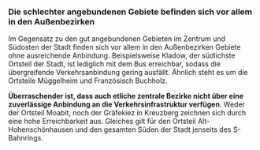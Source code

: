 ### Die schlechter angebundenen Gebiete befinden sich vor allem in den Außenbezirken
Im Gegensatz zu den gut angebundenen Gebieten im Zentrum und Südosten der Stadt finden sich vor allem in den 
Außenbezirken Gebiete ohne ausreichende Anbindung. Beispielsweise 
<span class="marker-label" id="marker-label-intermodal-kladow">Kladow</span>, der südlichste Ortsteil der Stadt, ist 
lediglich mit dem Bus erreichbar, sodass die übergreifende Verkehrsanbindung gering ausfällt. Ähnlich steht es um die 
Ortsteile <span class="marker-label" id="marker-label-intermodal-mueggelheim">Müggelheim</span> und 
<span class="marker-label" id="marker-label-intermodal-franzoesisch-buchholz">Französisch Buchholz</span>.

**Überraschender ist, dass auch etliche zentrale Bezirke nicht über eine zuverlässige Anbindung an die 
Verkehrsinfrastruktur verfügen**. Weder der Ortsteil 
<span class="marker-label" id="marker-label-intermodal-moabit">Moabit</span>, noch der 
<span class="marker-label" id="marker-label-intermodal-graefekiez">Gräfekiez</span> in Kreuzberg zeichnen sich durch 
eine hohe Erreichbarkeit aus. Gleiches gilt für den Ortsteil 
<span class="marker-label" id="marker-label-intermodal-alt-hohenschoenhausen">Alt-Hohenschönhausen</span> und den 
gesamten Süden der Stadt jenseits des S-Bahnrings.
